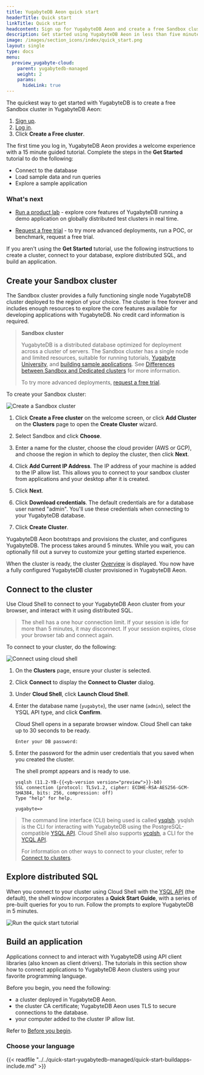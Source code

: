 ```yaml
---
title: YugabyteDB Aeon quick start
headerTitle: Quick start
linkTitle: Quick start
headcontent: Sign up for YugabyteDB Aeon and create a free Sandbox cluster
description: Get started using YugabyteDB Aeon in less than five minutes.
image: /images/section_icons/index/quick_start.png
layout: single
type: docs
menu:
  preview_yugabyte-cloud:
    parent: yugabytedb-managed
    weight: 2
    params:
      hideLink: true
---
```


The quickest way to get started with YugabyteDB is to create a free Sandbox cluster in YugabyteDB Aeon:

1. [Sign up](https://cloud.yugabyte.com/signup?utm_medium=direct&utm_source=docs&utm_campaign=YBM_signup).
1. [Log in](https://cloud.yugabyte.com/login).
1. Click **Create a Free cluster**.

The first time you log in, YugabyteDB Aeon provides a welcome experience with a 15 minute guided tutorial. Complete the steps in the **Get Started** tutorial to do the following:

- Connect to the database
- Load sample data and run queries
- Explore a sample application

<!-- Following sections are duplicated in quick-start-yugabytdb-managed -->

### What's next

- [Run a product lab](../managed-labs/) - explore core features of YugabyteDB running a demo application on globally distributed test clusters in real time.

- [Request a free trial](../managed-freetrial/) - to try more advanced deployments, run a POC, or benchmark, request a free trial.

If you aren't using the **Get Started** tutorial, use the following instructions to create a cluster, connect to your database, explore distributed SQL, and build an application.

## Create your Sandbox cluster

The Sandbox cluster provides a fully functioning single node YugabyteDB cluster deployed to the region of your choice. The cluster is free forever and includes enough resources to explore the core features available for developing applications with YugabyteDB. No credit card information is required.

>**Sandbox cluster**
>
>YugabyteDB is a distributed database optimized for deployment across a cluster of servers. The Sandbox cluster has a single node and limited resources, suitable for running tutorials, [Yugabyte University](https://university.yugabyte.com), and [building sample applications](/preview/tutorials/build-apps/). See [Differences between Sandbox and Dedicated clusters](/preview/faq/yugabytedb-managed-faq/#what-are-the-differences-between-sandbox-and-dedicated-clusters) for more information.
>
>To try more advanced deployments, [request a free trial](../managed-freetrial/).

To create your Sandbox cluster:

![Create a Sandbox cluster](/images/yb-cloud/cloud-add-free-cluster.gif)

1. Click **Create a Free cluster** on the welcome screen, or click **Add Cluster** on the **Clusters** page to open the **Create Cluster** wizard.

1. Select Sandbox and click **Choose**.

1. Enter a name for the cluster, choose the cloud provider (AWS or GCP), and choose the region in which to deploy the cluster, then click **Next**.

1. Click **Add Current IP Address**. The IP address of your machine is added to the IP allow list. This allows you to connect to your sandbox cluster from applications and your desktop after it is created.

1. Click **Next**.

1. Click **Download credentials**. The default credentials are for a database user named "admin". You'll use these credentials when connecting to your YugabyteDB database.

1. Click **Create Cluster**.

YugabyteDB Aeon bootstraps and provisions the cluster, and configures YugabyteDB. The process takes around 5 minutes. While you wait, you can optionally fill out a survey to customize your getting started experience.

When the cluster is ready, the cluster [Overview](/preview/yugabyte-cloud/cloud-monitor/overview/) is displayed. You now have a fully configured YugabyteDB cluster provisioned in YugabyteDB Aeon.

## Connect to the cluster

Use Cloud Shell to connect to your YugabyteDB Aeon cluster from your browser, and interact with it using distributed SQL.

>The shell has a one hour connection limit. If your session is idle for more than 5 minutes, it may disconnect. If your session expires, close your browser tab and connect again.

To connect to your cluster, do the following:

![Connect using cloud shell](/images/yb-cloud/cloud-connect-shell.gif)

1. On the **Clusters** page, ensure your cluster is selected.

1. Click **Connect** to display the **Connect to Cluster** dialog.

1. Under **Cloud Shell**, click **Launch Cloud Shell**.

1. Enter the database name (`yugabyte`), the user name (`admin`), select the YSQL API type, and click **Confirm**.

    Cloud Shell opens in a separate browser window. Cloud Shell can take up to 30 seconds to be ready.

    ```output
    Enter your DB password:
    ```

1. Enter the password for the admin user credentials that you saved when you created the cluster.

    The shell prompt appears and is ready to use.

    ```output
    ysqlsh (11.2-YB-{{<yb-version version="preview">}}-b0)
    SSL connection (protocol: TLSv1.2, cipher: ECDHE-RSA-AES256-GCM-SHA384, bits: 256, compression: off)
    Type "help" for help.

    yugabyte=>
    ```

> The command line interface (CLI) being used is called [ysqlsh](/preview/yugabyte-clients/ysqlsh/). ysqlsh is the CLI for interacting with YugabyteDB using the PostgreSQL-compatible [YSQL API](/preview/api/ysql/). Cloud Shell also supports [ycqlsh](/preview/yugabyte-clients/ycqlsh/), a CLI for the [YCQL API](/preview/api/ycql/).
>
> For information on other ways to connect to your cluster, refer to [Connect to clusters](/preview/yugabyte-cloud/cloud-connect).

## Explore distributed SQL

When you connect to your cluster using Cloud Shell with the [YSQL API](/preview/api/ysql/) (the default), the shell window incorporates a **Quick Start Guide**, with a series of pre-built queries for you to run. Follow the prompts to explore YugabyteDB in 5 minutes.

![Run the quick start tutorial](/images/yb-cloud/cloud-shell-tutorial.gif)

## Build an application

Applications connect to and interact with YugabyteDB using API client libraries (also known as client drivers). The tutorials in this section show how to connect applications to YugabyteDB Aeon clusters using your favorite programming language.

Before you begin, you need the following:

- a cluster deployed in YugabyteDB Aeon.
- the cluster CA certificate; YugabyteDB Aeon uses TLS to secure connections to the database.
- your computer added to the cluster IP allow list.

Refer to [Before you begin](/preview/tutorials/build-apps/cloud-add-ip/).

### Choose your language

{{< readfile "../../quick-start-yugabytedb-managed/quick-start-buildapps-include.md" >}}

